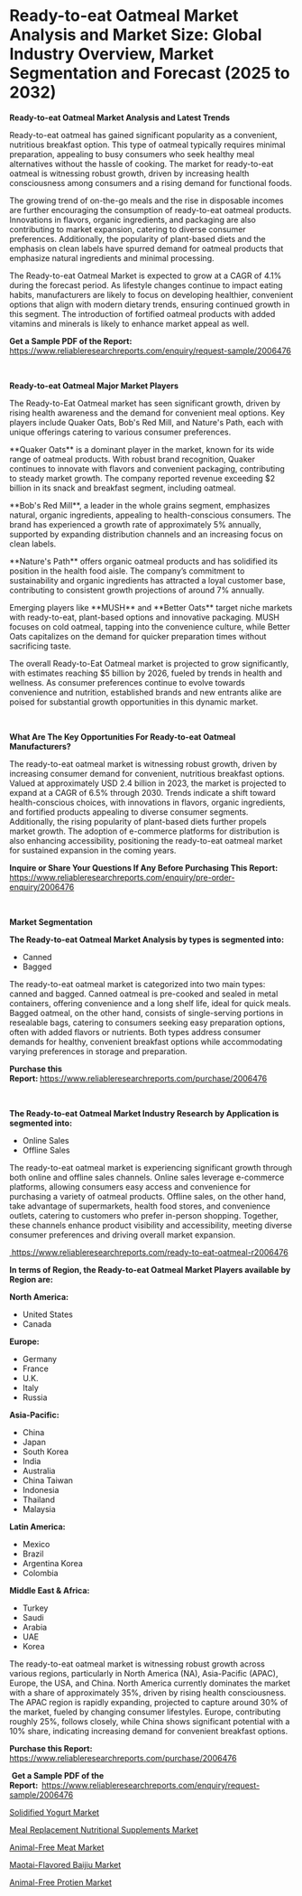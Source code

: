 <p><h1>Ready-to-eat Oatmeal Market Analysis and Market Size: Global Industry Overview, Market Segmentation and Forecast (2025 to 2032)</h1></p><p><strong>Ready-to-eat Oatmeal Market Analysis and Latest Trends</strong></p>
<p><p>Ready-to-eat oatmeal has gained significant popularity as a convenient, nutritious breakfast option. This type of oatmeal typically requires minimal preparation, appealing to busy consumers who seek healthy meal alternatives without the hassle of cooking. The market for ready-to-eat oatmeal is witnessing robust growth, driven by increasing health consciousness among consumers and a rising demand for functional foods. </p><p>The growing trend of on-the-go meals and the rise in disposable incomes are further encouraging the consumption of ready-to-eat oatmeal products. Innovations in flavors, organic ingredients, and packaging are also contributing to market expansion, catering to diverse consumer preferences. Additionally, the popularity of plant-based diets and the emphasis on clean labels have spurred demand for oatmeal products that emphasize natural ingredients and minimal processing.</p><p>The Ready-to-eat Oatmeal Market is expected to grow at a CAGR of 4.1% during the forecast period. As lifestyle changes continue to impact eating habits, manufacturers are likely to focus on developing healthier, convenient options that align with modern dietary trends, ensuring continued growth in this segment. The introduction of fortified oatmeal products with added vitamins and minerals is likely to enhance market appeal as well.</p></p>
<p><strong>Get a Sample PDF of the Report:&nbsp;</strong> <a href="https://www.reliableresearchreports.com/enquiry/request-sample/2006476?utm_campaign=31&utm_medium=2&utm_source=Github&utm_content=ia&utm_term=15022025&utm_id=ready-to-eat-oatmeal">https://www.reliableresearchreports.com/enquiry/request-sample/2006476</a></p>
<p>&nbsp;</p>
<p><strong>Ready-to-eat Oatmeal Major Market Players</strong></p>
<p><p>The Ready-to-Eat Oatmeal market has seen significant growth, driven by rising health awareness and the demand for convenient meal options. Key players include Quaker Oats, Bob's Red Mill, and Nature's Path, each with unique offerings catering to various consumer preferences.</p><p>**Quaker Oats** is a dominant player in the market, known for its wide range of oatmeal products. With robust brand recognition, Quaker continues to innovate with flavors and convenient packaging, contributing to steady market growth. The company reported revenue exceeding $2 billion in its snack and breakfast segment, including oatmeal.</p><p>**Bob's Red Mill**, a leader in the whole grains segment, emphasizes natural, organic ingredients, appealing to health-conscious consumers. The brand has experienced a growth rate of approximately 5% annually, supported by expanding distribution channels and an increasing focus on clean labels. </p><p>**Nature's Path** offers organic oatmeal products and has solidified its position in the health food aisle. The company’s commitment to sustainability and organic ingredients has attracted a loyal customer base, contributing to consistent growth projections of around 7% annually.</p><p>Emerging players like **MUSH** and **Better Oats** target niche markets with ready-to-eat, plant-based options and innovative packaging. MUSH focuses on cold oatmeal, tapping into the convenience culture, while Better Oats capitalizes on the demand for quicker preparation times without sacrificing taste.</p><p>The overall Ready-to-Eat Oatmeal market is projected to grow significantly, with estimates reaching $5 billion by 2026, fueled by trends in health and wellness. As consumer preferences continue to evolve towards convenience and nutrition, established brands and new entrants alike are poised for substantial growth opportunities in this dynamic market.</p></p>
<p>&nbsp;</p>
<p><strong>What Are The Key Opportunities For Ready-to-eat Oatmeal Manufacturers?</strong></p>
<p><p>The ready-to-eat oatmeal market is witnessing robust growth, driven by increasing consumer demand for convenient, nutritious breakfast options. Valued at approximately USD 2.4 billion in 2023, the market is projected to expand at a CAGR of 6.5% through 2030. Trends indicate a shift toward health-conscious choices, with innovations in flavors, organic ingredients, and fortified products appealing to diverse consumer segments. Additionally, the rising popularity of plant-based diets further propels market growth. The adoption of e-commerce platforms for distribution is also enhancing accessibility, positioning the ready-to-eat oatmeal market for sustained expansion in the coming years.</p></p>
<p><strong>Inquire or Share Your Questions If Any Before Purchasing This Report:</strong> <a href="https://www.reliableresearchreports.com/enquiry/pre-order-enquiry/2006476?utm_campaign=31&utm_medium=2&utm_source=Github&utm_content=ia&utm_term=15022025&utm_id=ready-to-eat-oatmeal">https://www.reliableresearchreports.com/enquiry/pre-order-enquiry/2006476</a></p>
<p>&nbsp;</p>
<p><strong>Market Segmentation</strong></p>
<p><strong>The Ready-to-eat Oatmeal Market Analysis by types is segmented into:</strong></p>
<p><ul><li>Canned</li><li>Bagged</li></ul></p>
<p><p>The ready-to-eat oatmeal market is categorized into two main types: canned and bagged. Canned oatmeal is pre-cooked and sealed in metal containers, offering convenience and a long shelf life, ideal for quick meals. Bagged oatmeal, on the other hand, consists of single-serving portions in resealable bags, catering to consumers seeking easy preparation options, often with added flavors or nutrients. Both types address consumer demands for healthy, convenient breakfast options while accommodating varying preferences in storage and preparation.</p></p>
<p><strong>Purchase this Report:&nbsp;</strong><a href="https://www.reliableresearchreports.com/purchase/2006476?utm_campaign=31&utm_medium=2&utm_source=Github&utm_content=ia&utm_term=15022025&utm_id=ready-to-eat-oatmeal">https://www.reliableresearchreports.com/purchase/2006476</a></p>
<p>&nbsp;</p>
<p><strong>The Ready-to-eat Oatmeal Market Industry Research by Application is segmented into:</strong></p>
<p><ul><li>Online Sales</li><li>Offline Sales</li></ul></p>
<p><p>The ready-to-eat oatmeal market is experiencing significant growth through both online and offline sales channels. Online sales leverage e-commerce platforms, allowing consumers easy access and convenience for purchasing a variety of oatmeal products. Offline sales, on the other hand, take advantage of supermarkets, health food stores, and convenience outlets, catering to customers who prefer in-person shopping. Together, these channels enhance product visibility and accessibility, meeting diverse consumer preferences and driving overall market expansion.</p></p>
<p><a href="https://www.reliableresearchreports.com/ready-to-eat-oatmeal-r2006476?utm_campaign=31&utm_medium=2&utm_source=Github&utm_content=ia&utm_term=15022025&utm_id=ready-to-eat-oatmeal">&nbsp;https://www.reliableresearchreports.com/ready-to-eat-oatmeal-r2006476</a></p>
<p><strong>In terms of Region, the Ready-to-eat Oatmeal Market Players available by Region are:</strong></p>
<p>
    <p> <strong> North America: </strong>
        <ul>
            <li>United States</li>
            <li>Canada</li>
        </ul>
        </p> 
    <p> <strong> Europe: </strong>
        <ul>
            <li>Germany</li>
            <li>France</li>
            <li>U.K.</li>
            <li>Italy</li>
            <li>Russia</li>
        </ul>
        </p> 
    <p> <strong> Asia-Pacific: </strong>
        <ul>
            <li>China</li>
            <li>Japan</li>
            <li>South Korea</li>
            <li>India</li>
            <li>Australia</li>
            <li>China Taiwan</li>
            <li>Indonesia</li>
            <li>Thailand</li>
            <li>Malaysia</li>
        </ul>
        </p> 
    <p> <strong> Latin America: </strong>
        <ul>
            <li>Mexico</li>
            <li>Brazil</li>
            <li>Argentina Korea</li>
            <li>Colombia</li>
        </ul>
        </p> 
    <p> <strong> Middle East & Africa: </strong>
        <ul>
            <li>Turkey</li>
            <li>Saudi</li>
            <li>Arabia</li>
            <li>UAE</li>
            <li>Korea</li>
        </ul>
    </p>
    </p>
<p><p>The ready-to-eat oatmeal market is witnessing robust growth across various regions, particularly in North America (NA), Asia-Pacific (APAC), Europe, the USA, and China. North America currently dominates the market with a share of approximately 35%, driven by rising health consciousness. The APAC region is rapidly expanding, projected to capture around 30% of the market, fueled by changing consumer lifestyles. Europe, contributing roughly 25%, follows closely, while China shows significant potential with a 10% share, indicating increasing demand for convenient breakfast options.</p></p>
<p><strong>Purchase this Report: </strong><a href="https://www.reliableresearchreports.com/purchase/2006476?utm_campaign=31&utm_medium=2&utm_source=Github&utm_content=ia&utm_term=15022025&utm_id=ready-to-eat-oatmeal">https://www.reliableresearchreports.com/purchase/2006476</a></p>
<p>&nbsp;<strong>Get a Sample PDF of the Report:&nbsp;&nbsp;</strong><a href="https://www.reliableresearchreports.com/enquiry/request-sample/2006476?utm_campaign=31&utm_medium=2&utm_source=Github&utm_content=ia&utm_term=15022025&utm_id=ready-to-eat-oatmeal">https://www.reliableresearchreports.com/enquiry/request-sample/2006476</a></p>
<p><strong></strong></p>
<p><p><a href="https://github.com/bogganbillie6969/Market-Research-Report-List-1/blob/main/solidified-yogurt-market.md?utm_campaign=31&utm_medium=2&utm_source=Github&utm_content=ia&utm_term=15022025&utm_id=ready-to-eat-oatmeal">Solidified Yogurt Market</a></p><p><a href="https://github.com/crooneinis80/Market-Research-Report-List-1/blob/main/meal-replacement-nutritional-supplements-market.md?utm_campaign=31&utm_medium=2&utm_source=Github&utm_content=ia&utm_term=15022025&utm_id=ready-to-eat-oatmeal">Meal Replacement Nutritional Supplements Market</a></p><p><a href="https://github.com/zupankocka/Market-Research-Report-List-1/blob/main/animal-free-meat-market.md?utm_campaign=31&utm_medium=2&utm_source=Github&utm_content=ia&utm_term=15022025&utm_id=ready-to-eat-oatmeal">Animal-Free Meat Market</a></p><p><a href="https://github.com/donnettaletizia/Market-Research-Report-List-1/blob/main/maotai-flavored-baijiu-market.md?utm_campaign=31&utm_medium=2&utm_source=Github&utm_content=ia&utm_term=15022025&utm_id=ready-to-eat-oatmeal">Maotai-Flavored Baijiu Market</a></p><p><a href="https://github.com/boisetwa16/Market-Research-Report-List-1/blob/main/animal-free-protien-market.md?utm_campaign=31&utm_medium=2&utm_source=Github&utm_content=ia&utm_term=15022025&utm_id=ready-to-eat-oatmeal">Animal-Free Protien Market</a></p></p>